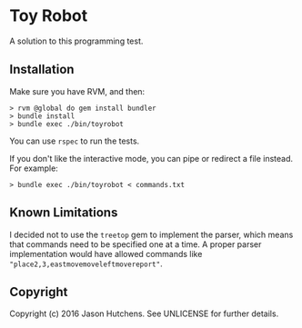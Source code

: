 Toy Robot
=========

A solution to this programming test.

Installation
------------

Make sure you have RVM, and then:

```
> rvm @global do gem install bundler
> bundle install
> bundle exec ./bin/toyrobot
```

You can use `rspec` to run the tests.

If you don't like the interactive mode, you can pipe or redirect a file instead.
For example:

```
> bundle exec ./bin/toyrobot < commands.txt
```

Known Limitations
-----------------

I decided not to use the `treetop` gem to implement the parser, which means that
commands need to be specified one at a time. A proper parser implementation
would have allowed commands like `"place2,3,eastmovemoveleftmovereport"`.

Copyright
---------

Copyright (c) 2016 Jason Hutchens. See UNLICENSE for further details.
